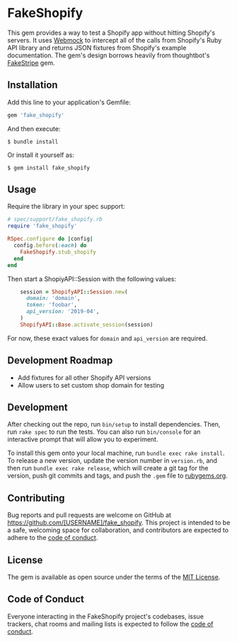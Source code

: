 # FakeShopify

This gem provides a way to test a Shopify app without hitting Shopify's servers. It uses [Webmock](https://github.com/bblimke/webmock) to intercept all of the calls from Shopify's Ruby API library and returns JSON fixtures from Shopify's example documentation. The gem's design borrows heavily from thoughtbot's [FakeStripe](https://github.com/thoughtbot/fake_stripe) gem. 

## Installation

Add this line to your application's Gemfile:

```ruby
gem 'fake_shopify'
```

And then execute:

    $ bundle install

Or install it yourself as:

    $ gem install fake_shopify

## Usage

Require the library in your spec support:

```ruby
# spec/support/fake_shopify.rb
require 'fake_shopify'

RSpec.configure do |config|
  config.before(:each) do
    FakeShopify.stub_shopify
  end
end
```

Then start a ShopiyAPI::Session with the following values:

```ruby
    session = ShopifyAPI::Session.new(
      domain: 'domain',
      token: 'foobar',
      api_version: '2019-04',
    )
    ShopifyAPI::Base.activate_session(session)
```

For now, these exact values for `domain` and `api_version` are required.

## Development Roadmap

- Add fixtures for all other Shopify API versions
- Allow users to set custom shop domain for testing

## Development

After checking out the repo, run `bin/setup` to install dependencies. Then, run `rake spec` to run the tests. You can also run `bin/console` for an interactive prompt that will allow you to experiment.

To install this gem onto your local machine, run `bundle exec rake install`. To release a new version, update the version number in `version.rb`, and then run `bundle exec rake release`, which will create a git tag for the version, push git commits and tags, and push the `.gem` file to [rubygems.org](https://rubygems.org).

## Contributing

Bug reports and pull requests are welcome on GitHub at https://github.com/[USERNAME]/fake_shopify. This project is intended to be a safe, welcoming space for collaboration, and contributors are expected to adhere to the [code of conduct](https://github.com/[USERNAME]/fake_shopify/blob/master/CODE_OF_CONDUCT.md).


## License

The gem is available as open source under the terms of the [MIT License](https://opensource.org/licenses/MIT).

## Code of Conduct

Everyone interacting in the FakeShopify project's codebases, issue trackers, chat rooms and mailing lists is expected to follow the [code of conduct](https://github.com/[USERNAME]/fake_shopify/blob/master/CODE_OF_CONDUCT.md).
